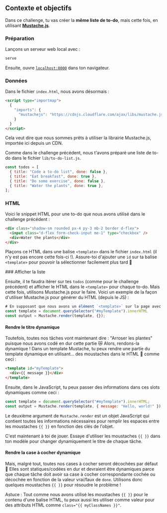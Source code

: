 ## Contexte et objectifs

Dans ce challenge, tu vas créer la **même liste de to-do**, mais cette fois, en utilisant **[Mustache.js](https://github.com/janl/mustache.js)**.

### Préparation

Lançons un serveur web local avec :

```bash
serve
```

Ensuite, ouvre [`localhost:8000`](http://localhost:8000) dans ton navigateur.

### Données

Dans le fichier `index.html`, nous avons désormais :

```html
<script type="importmap">
  {
    "imports": {
      "mustachejs": "https://cdnjs.cloudflare.com/ajax/libs/mustache.js/4.2.0/mustache.min.js"
    }
  }
</script>
```

Cela veut dire que nous sommes prêts à utiliser la librairie Mustache.js, importée ici depuis un CDN.

Comme dans le challenge précédent, nous t'avons préparé une liste de to-do dans le fichier `lib/to-do-list.js`.

```js
const todos = [
  { title: "Code a to-do list", done: false },
  { title: "Eat breakfast", done: true },
  { title: "Do some exercise", done: false },
  { title: "Water the plants", done: true },
];
```

### HTML

Voici le snippet HTML pour une to-do que nous avons utilisé dans le challenge précédent :

```html
<div class="shadow-sm rounded px-4 py-3 mb-2 border d-flex">
  <input class="d-flex form-check-input me-1" type="checkbox" />
  <div>Water the plants</div>
</div>
```

Plaçons ce HTML dans une balise `<template>` dans le fichier `index.html` (il n'y est pas encore cette fois-ci !). Assure-toi d'ajouter une `id` sur ta balise `<template>` pour pouvoir la sélectionner facilement plus tard 💪

### Afficher la liste

Ensuite, il te faudra itérer sur tes `todos` (comme pour le challenge précédent) et afficher le HTML dans le `<template>` pour chaque to-do. Mais cette fois, utilisons Mustache.js pour le faire. Voici un exemple de la façon d'utiliser Mustache.js pour générer du HTML (depuis le JS) :

```js
# En supposant que nous avons un élément `<template>` sur la page avec l'`id` `#myTemplate`.
const template = document.querySelector("#myTemplate").innerHTML
const output = Mustache.render(template, {});
```

#### Rendre le titre dynamique

Toutefois, toutes nos tâches vont maintenant dire : "Arroser les plantes" puisque nous avons codé en dur cette partie 😿 Alors, rendons-la dynamique ! Dans un template Mustache, tu peux rendre une partie du template dynamique en utilisant... des moustaches dans le HTML 👨 comme ceci :

```html
<template id="myTemplate">
  <div>{{ message }}</div>
</template>
```

Ensuite, dans le JavaScript, tu peux passer des informations dans ces slots dynamiques comme ceci :

```js
const template = document.querySelector("#myTemplate").innerHTML;
const output = Mustache.render(template, { message: "Hello, world!" });
```

Le deuxième argument de `Mustache.render` est un objet JavaScript qui contient toutes les informations nécessaires pour remplir les espaces entre les moustaches `{{ }}` en fonction des clés de l'objet.

C'est maintenant à toi de jouer. Essaye d'utiliser les moustaches `{{ }}` dans ton modèle pour changer dynamiquement le titre de chaque tâche.

#### Rendre la case à cocher dynamique

Mais, malgré tout, toutes nos cases à cocher seront décochées par défaut 🥶 Elles sont statiques/codées en dur et devraient être dynamiques parce que chaque tâche doit avoir sa case à cocher correspondante cochée ou décochée en fonction de la valeur vrai/faux de `done`. Utilisons donc quelques moustaches `{{ }}` pour résoudre le problème !

Astuce : Tout comme nous avons utilisé les moustaches `{{ }}` pour le contenu d'une balise HTML, tu peux aussi les utiliser comme valeur pour des attributs HTML comme `class="{{ myClassNames }}"`.
